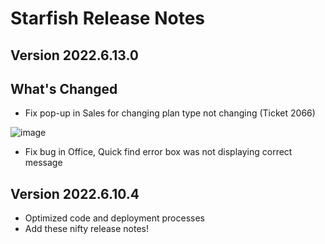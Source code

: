 # Starfish Release Notes

## Version 2022.6.13.0

## What's Changed
* Fix pop-up in Sales for changing plan type not changing (Ticket 2066)

![image](https://user-images.githubusercontent.com/52512450/173458864-d3ad73b9-387d-4b2b-b57a-f139044f3eb2.png)

* Fix bug in Office, Quick find error box was not displaying correct message

## Version 2022.6.10.4

* Optimized code and deployment processes
* Add these nifty release notes!
